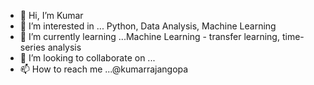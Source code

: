- 👋 Hi, I’m Kumar 
- 👀 I’m interested in ... Python, Data Analysis, Machine Learning
- 🌱 I’m currently learning ...Machine Learning - transfer learning, time-series analysis
- 💞️ I’m looking to collaborate on ...
- 📫 How to reach me ...@kumarrajangopa

<!---
kumarrajangopa/kumarrajangopa is a ✨ special ✨ repository because its `README.md` (this file) appears on your GitHub profile.
You can click the Preview link to take a look at your changes.
--->
